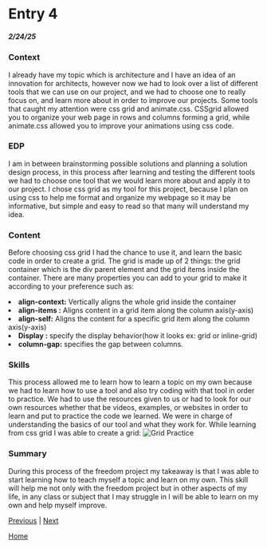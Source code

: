 # Entry 4
##### 2/24/25

### Context
I already have my topic which is architecture and I have an idea of an innovation for architects, however now we had to look over a list of different tools that we can use on our project, and we had to choose one to really focus on, and learn more about in order to improve our projects. Some tools that caught my attention were css grid and animate.css. CSSgrid allowed you to organize your web page in rows and columns forming a grid, while animate.css allowed you to improve your animations using css code.

### EDP
I am in between brainstorming possible solutions and planning a solution design process, in this process after learning and testing the different tools we had to choose one tool that we would learn more about and apply it to our project. I chose css grid as my tool for this project, because I plan on using css to help me format and organize my webpage so it may be informative, but simple and easy to read so that many will understand my idea.

### Content
Before choosing css grid I had the chance to use it, and learn the basic code in order to create a grid. The grid is made up of 2 things: the grid container which is the div parent element and the grid items inside the container.
There are many properties you can add to your grid to make it according to your preference such as: 
<li><b>align-context:</b> Vertically aligns the whole grid inside the container</li>
<li><b>align-items :</b> Aligns content in a grid item along the column axis(y-axis)</li>
<li><b>align-self:</b> Aligns the content for a specific grid item along the column axis(y-axis)</li>
<li><b>Display :</b> specify the display behavior(how it looks ex: grid or inline-grid)</li>
<li><b>column-gap:</b> specifies the gap between columns.</li>

### Skills
This process allowed me to learn how to learn a topic on my own because we had to learn how to use a tool and also try coding with that tool in order to practice. We had to use the resources given to us or had to look for our own resources whether that be videos, examples, or websites in order to learn and put to practice the code we learned. We were in charge of understanding the basics of our tool and what they work for.
While learning from css grid I was able to create a grid:
![Grid Practice](https://github.com/user-attachments/assets/e2166edf-b588-40c2-a5f1-6bbd184dbf36)


### Summary
During this process of the freedom project my takeaway is that I was able to start learning how to teach myself a topic and learn on my own. This skill will help me not only with the freedom project but in other aspects of my life, in any class or subject that I may struggle in I will be able to learn on my own and help myself improve.

[Previous](entry03.md) | [Next](entry05.md)

[Home](../README.md)
